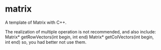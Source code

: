 matrix
======

A template of Matrix with C++.

The realization of multiple operation is not recommended, and also include:
    Matrix<T>\* getRowVectors(int begin, int end)
    Matrix<T>\* getColVectors(int begin, int end)
so, you had better not use them.
